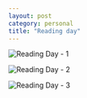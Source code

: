 ```yaml
---
layout: post
category: personal
title: "Reading day"
---
```


![Reading Day - 1](http://farm8.staticflickr.com/7223/7379055052_8e1883938e_z.jpg)

![Reading Day - 2](http://farm9.staticflickr.com/8149/7379685448_98af1cb3da_z.jpg)

![Reading Day - 3](http://farm8.staticflickr.com/7104/7379684018_68a239bbec_z.jpg)
